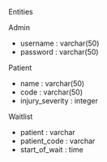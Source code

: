 Entities

Admin
 - username : varchar(50)
 - password  : varchar(50)

Patient
 - name : varchar(50)
 - code  : varchar(50)
 - injury_severity : integer

Waitlist
 - patient : varchar
 - patient_code : varchar
 - start_of_wait   : time

